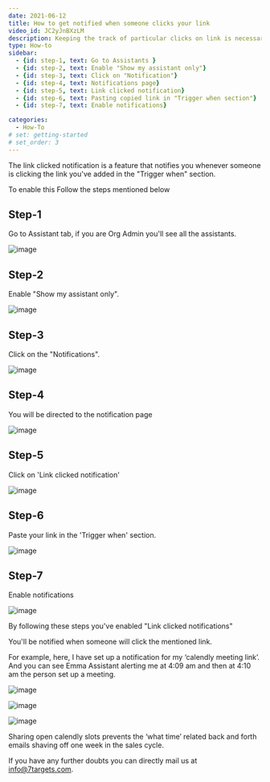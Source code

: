 ```yaml
---
date: 2021-06-12
title: How to get notified when someone clicks your link
video_id: JC2yJnBXzLM
description: Keeping the track of particular clicks on link is necessary. These steps are about how to enable "Link clicked notifications".
type: How-to
sidebar:
  - {id: step-1, text: Go to Assistants }
  - {id: step-2, text: Enable "Show my assistant only"}
  - {id: step-3, text: Click on "Notification"}
  - {id: step-4, text: Notifications page}
  - {id: step-5, text: Link clicked notification}
  - {id: step-6, text: Pasting copied link in "Trigger when section"}
  - {id: step-7, text: Enable notifications}

categories:
  - How-To
# set: getting-started
# set_order: 3
---
```


The link clicked notification is a feature that notifies you whenever someone is clicking the link you've added in the "Trigger when" section.

To enable this Follow the steps mentioned below


## Step-1 

Go to Assistant tab, if you are Org Admin you'll see all the assistants.

![image](../../images/Link-clicked-1.png)

## Step-2

Enable "Show my assistant only".

![image](../../images/Link-clicked-2.png)

## Step-3

Click on the "Notifications".

![image](../../images/Link-clicked-3.png)

## Step-4

You will be directed to the notification page

![image](../../images/Link-clicked-4.png)

## Step-5

Click on 'Link clicked notification'

![image](../../images/Link-clicked-5.png)

## Step-6

Paste your link in the 'Trigger when' section.

![image](../../images/Link-clicked-6.png)

## Step-7

Enable notifications

![image](../../images/Link-clicked-7.png)

By following these steps you've enabled "Link clicked notifications"

You'll be notified when someone will click the mentioned link.

For example, here, I have set up a notification for my ‘calendly meeting link’. And you can see Emma Assistant alerting me at 4:09 am and then at 4:10 am the person set up a meeting. 

![image](../../images/link-click-notification-1.jpg)

![image](../../images/link-click-notification-2.jpg)

![image](../../images/link-click-notification-3.jpg)

Sharing open calendly slots prevents the ‘what time’ related back and forth emails shaving off one week in the sales cycle.

If you have any further doubts you can directly mail us at info@7targets.com.

